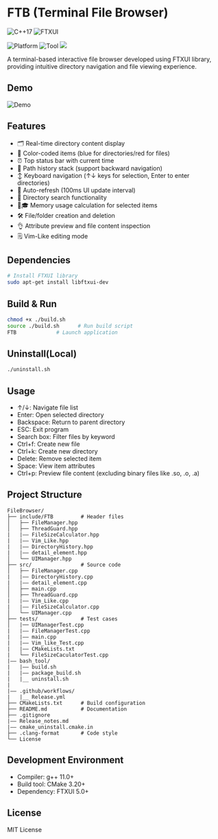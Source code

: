 # FTB (Terminal File Browser)

![C++17](https://img.shields.io/badge/C++-17-blue) ![FTXUI](https://img.shields.io/badge/FTXUI-5.0.0-orange)

![Platform](https://img.shields.io/badge/Platform-Linux-lightgrey) ![Tool](https://img.shields.io/badge/CMake-3.20.0-red)   <a href="#"><img src="https://img.shields.io/github/repo-size/Cyxuan0311/FTB"></img></a>

A terminal-based interactive file browser developed using FTXUI library, providing intuitive directory navigation and file viewing experience.

## Demo

![Demo](https://yt3.ggpht.com/F-87fRzFvxPBZSdqt7Wy229FqZfvEiChvp6kpbuCZL7WxfjucfUyyhftxz8V0bTVM_3ZzMVFlNJE=s1600-rw-nd-v1)

## Features

- 🗂️ Real-time directory content display
- 🎨 Color-coded items (blue for directories/red for files)
- ⏰ Top status bar with current time
- 📁 Path history stack (support backward navigation)
- ↕️ Keyboard navigation (↑↓ keys for selection, Enter to enter directories)
- 🔄 Auto-refresh (100ms UI update interval)
- 🔎 Directory search functionality
- 🧑🎓 Memory usage calculation for selected items
- 🛠️ File/folder creation and deletion
- 👌 Attribute preview and file content inspection
- 🗒️ Vim-Like editing mode

## Dependencies

```bash
# Install FTXUI library
sudo apt-get install libftxui-dev

```

## Build & Run
```bash
chmod +x ./build.sh
source ./build.sh      # Run build script
FTB             # Launch application
```

## Uninstall(Local)
```bash
./uninstall.sh

```

## Usage
- ↑/↓: Navigate file list
- Enter: Open selected directory
- Backspace: Return to parent directory
- ESC: Exit program
- Search box: Filter files by keyword
- Ctrl+f: Create new file
- Ctrl+k: Create new directory
- Delete: Remove selected item
- Space: View item attributes
- Ctrl+p: Preview file content (excluding binary files like .so, .o, .a)

## Project Structure

    FileBrowser/
    ├── include/FTB         # Header files
    │   ├── FileManager.hpp
    │   ├── ThreadGuard.hpp
    |   |—— FileSizeCalculator.hpp
    |   |—— Vim_Like.hpp
    |   |—— DirectoryHistory.hpp
    |   |—— detail_element.hpp
    │   └── UIManager.hpp
    ├── src/                # Source code
    │   ├── FileManager.cpp
    |   |—— DirectoryHistory.cpp
    |   |—— detail_element.cpp
    │   ├── main.cpp
    │   ├── ThreadGuard.cpp
    |   |—— Vim_Like.cpp
    |   |—— FileSizeCalculator.cpp
    │   └── UIManager.cpp
    ├── tests/              # Test cases
    │   |── UIManagerTest.cpp
    |   |—— FileManagerTest.cpp
    |   |—— main.cpp
    |   |—— Vim_like_Test.cpp
    |   |—— CMakeLists.txt
    |   └── FileSizeCaculatorTest.cpp
    |—— bash_tool/
    |   |—— build.sh
    |   |—— package_build.sh
    |   |__ uninstall.sh
    | 
    |—— .github/workflows/
    |   |__ Release.yml
    ├── CMakeLists.txt      # Build configuration
    ├── README.md           # Documentation
    ├── .gitignore
    |—— Release_notes.md
    |—— cmake_uninstall.cmake.in
    ├── .clang-format       # Code style
    └── License

## Development Environment
- Compiler: g++ 11.0+
- Build tool: CMake 3.20+
- Dependency: FTXUI 5.0+

## License

MIT License